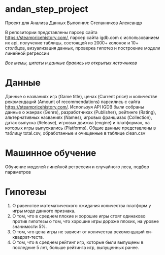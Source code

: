 # andan_step_project
Проект для Анализа Данных
Выполнил: Степанников Александр

В репозитории представлены парсер сайта https://steampricehistory.com/, парсер сайта igdb.com с использованием их api, получение таблицы, состоящей из 2000+ колонок и 10+ столбцов, визуализация данных, проверка гипотез и построение модели линейной регрессии

*Все мемы, цитаты и данные брались из открытых источников*

# Данные
Данные о названиях игр (Game title), ценах (Current price) и количестве рекомендаций (Amount of recommendations) парсились с сайта https://steampricehistory.com/. Используя API IGDB были собраны данные о жанрах (Genre), разработчиках (Publisher), рейтинге (Rating), альтернативных названиях (Names), игровых франшизах (Collection), датах выпуска (Release), игровых движка (engine) и платформах, на которых игры выпускались (Platforms). Общие данные представлены в таблицу total.csv, обработанные и очищенные в таблице clean.csv

# Машинное обучение
Обучение моделей линейной регрессии и случайного леса, подбор параметров

# Гипотезы
1. О равенстве математического ожидания количества платформ у игры моде данного признака.
2. О том, что в среднем плохие и хорошие игры стоят одинаково против гипотезы о том, что хорошие игры дороже плохих, на уровне значимости 5%.
3. О том, что цена игры не зависит от количества рекомендаций хи-квадрат-теста.
4. О том, что в среднем рейтинг игр, которые были выпущены в последние 5 лет, больше рейтинга игр, выпущенных ранее.
